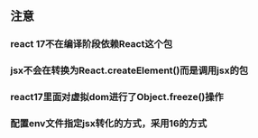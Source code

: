 ## 注意

### react 17不在编译阶段依赖React这个包

### jsx不会在转换为React.createElement()而是调用jsx的包

### react17里面对虚拟dom进行了Object.freeze()操作

### 配置env文件指定jsx转化的方式，采用16的方式
